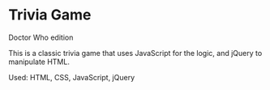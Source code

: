 # Trivia Game
Doctor Who edition

This is a classic trivia game that  uses JavaScript for the logic, and jQuery to manipulate HTML.

Used: HTML, CSS, JavaScript, jQuery
